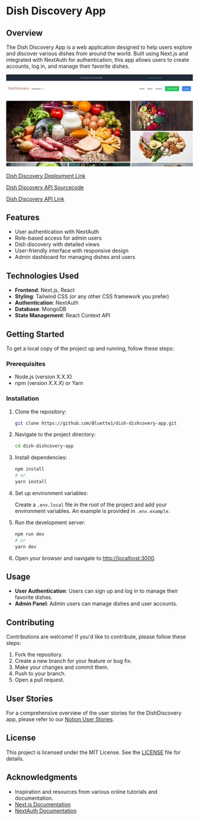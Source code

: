 # Dish Discovery App

## Overview

The Dish Discovery App is a web application designed to help users explore and discover various dishes from around the world. Built using Next.js and integrated with NextAuth for authentication, this app allows users to create accounts, log in, and manage their favorite dishes.

![Home Page Image](./public/images/screenshot-home-page.png)

[Dish Discovery Deployment Link](https://dish-dishcovery-44ihk8a1j-bluette1s-projects.vercel.app/)

[Dish Discovery API Sourcecode](https://github.com/Bluette1/dish-discovery-api)

[Dish Discovery API Link](https://dish-discovery-api-3a9612859754.herokuapp.com)

## Features

- User authentication with NextAuth
- Role-based access for admin users
- Dish discovery with detailed views
- User-friendly interface with responsive design
- Admin dashboard for managing dishes and users

## Technologies Used

- **Frontend**: Next.js, React
- **Styling**: Tailwind CSS (or any other CSS framework you prefer)
- **Authentication**: NextAuth
- **Database**: MongoDB
- **State Management**: React Context API

## Getting Started

To get a local copy of the project up and running, follow these steps:

### Prerequisites

- Node.js (version X.X.X)
- npm (version X.X.X) or Yarn

### Installation

1. Clone the repository:

   ```bash
   git clone https://github.com/Bluette1/dish-dishcovery-app.git
   ```

2. Navigate to the project directory:

   ```bash
   cd dish-dishcovery-app
   ```

3. Install dependencies:

   ```bash
   npm install
   # or
   yarn install
   ```

4. Set up environment variables:

   Create a `.env.local` file in the root of the project and add your environment variables. An example is provided in `.env.example`.

5. Run the development server:

   ```bash
   npm run dev
   # or
   yarn dev
   ```

6. Open your browser and navigate to [http://localhost:3000](http://localhost:3000).

## Usage

- **User Authentication**: Users can sign up and log in to manage their favorite dishes.
- **Admin Panel**: Admin users can manage dishes and user accounts.

## Contributing

Contributions are welcome! If you'd like to contribute, please follow these steps:

1. Fork the repository.
2. Create a new branch for your feature or bug fix.
3. Make your changes and commit them.
4. Push to your branch.
5. Open a pull request.

## User Stories

For a comprehensive overview of the user stories for the DishDiscovery app, please refer to our [Notion User Stories](https://www.notion.so/User-Stories-116e6a4d98f280a48a02db13508c943f?pvs=4).

## License

This project is licensed under the MIT License. See the [LICENSE](LICENSE) file for details.

## Acknowledgments

- Inspiration and resources from various online tutorials and documentation.
- [Next.js Documentation](https://nextjs.org/docs)
- [NextAuth Documentation](https://next-auth.js.org/getting-started/introduction)
